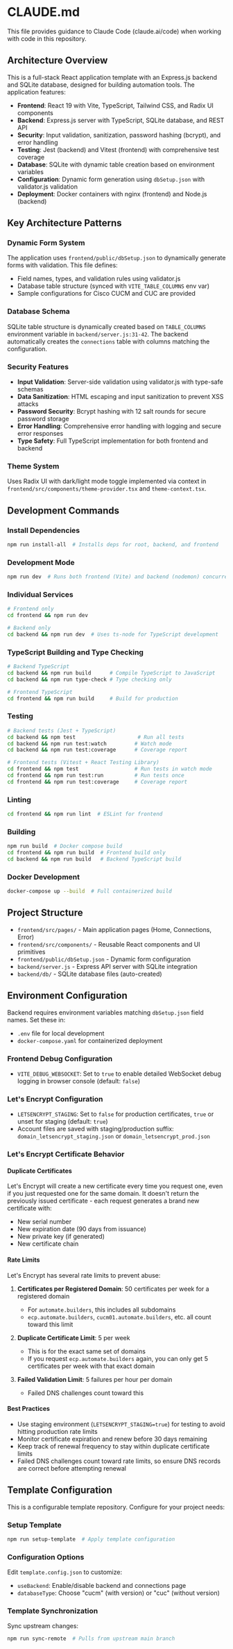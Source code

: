 # CLAUDE.md

This file provides guidance to Claude Code (claude.ai/code) when working with code in this repository.

## Architecture Overview

This is a full-stack React application template with an Express.js backend and SQLite database, designed for building automation tools. The application features:

- **Frontend**: React 19 with Vite, TypeScript, Tailwind CSS, and Radix UI components
- **Backend**: Express.js server with TypeScript, SQLite database, and REST API
- **Security**: Input validation, sanitization, password hashing (bcrypt), and error handling
- **Testing**: Jest (backend) and Vitest (frontend) with comprehensive test coverage
- **Database**: SQLite with dynamic table creation based on environment variables
- **Configuration**: Dynamic form generation using `dbSetup.json` with validator.js validation
- **Deployment**: Docker containers with nginx (frontend) and Node.js (backend)

## Key Architecture Patterns

### Dynamic Form System
The application uses `frontend/public/dbSetup.json` to dynamically generate forms with validation. This file defines:
- Field names, types, and validation rules using validator.js
- Database table structure (synced with `VITE_TABLE_COLUMNS` env var)
- Sample configurations for Cisco CUCM and CUC are provided

### Database Schema
SQLite table structure is dynamically created based on `TABLE_COLUMNS` environment variable in `backend/server.js:31-42`. The backend automatically creates the `connections` table with columns matching the configuration.

### Security Features
- **Input Validation**: Server-side validation using validator.js with type-safe schemas
- **Data Sanitization**: HTML escaping and input sanitization to prevent XSS attacks
- **Password Security**: Bcrypt hashing with 12 salt rounds for secure password storage
- **Error Handling**: Comprehensive error handling with logging and secure error responses
- **Type Safety**: Full TypeScript implementation for both frontend and backend

### Theme System
Uses Radix UI with dark/light mode toggle implemented via context in `frontend/src/components/theme-provider.tsx` and `theme-context.tsx`.

## Development Commands

### Install Dependencies
```bash
npm run install-all  # Installs deps for root, backend, and frontend
```

### Development Mode
```bash
npm run dev  # Runs both frontend (Vite) and backend (nodemon) concurrently
```

### Individual Services
```bash
# Frontend only
cd frontend && npm run dev

# Backend only  
cd backend && npm run dev  # Uses ts-node for TypeScript development
```

### TypeScript Building and Type Checking
```bash
# Backend TypeScript
cd backend && npm run build      # Compile TypeScript to JavaScript
cd backend && npm run type-check # Type checking only

# Frontend TypeScript  
cd frontend && npm run build     # Build for production
```

### Testing
```bash
# Backend tests (Jest + TypeScript)
cd backend && npm test                    # Run all tests
cd backend && npm run test:watch         # Watch mode
cd backend && npm run test:coverage      # Coverage report

# Frontend tests (Vitest + React Testing Library)
cd frontend && npm test                  # Run tests in watch mode
cd frontend && npm run test:run          # Run tests once
cd frontend && npm run test:coverage     # Coverage report
```

### Linting
```bash
cd frontend && npm run lint  # ESLint for frontend
```

### Building
```bash
npm run build  # Docker compose build
cd frontend && npm run build  # Frontend build only
cd backend && npm run build   # Backend TypeScript build
```

### Docker Development
```bash
docker-compose up --build  # Full containerized build
```

## Project Structure

- `frontend/src/pages/` - Main application pages (Home, Connections, Error)
- `frontend/src/components/` - Reusable React components and UI primitives
- `frontend/public/dbSetup.json` - Dynamic form configuration
- `backend/server.js` - Express API server with SQLite integration
- `backend/db/` - SQLite database files (auto-created)

## Environment Configuration

Backend requires environment variables matching `dbSetup.json` field names. Set these in:
- `.env` file for local development
- `docker-compose.yaml` for containerized deployment

### Frontend Debug Configuration
- `VITE_DEBUG_WEBSOCKET`: Set to `true` to enable detailed WebSocket debug logging in browser console (default: `false`)

### Let's Encrypt Configuration
- `LETSENCRYPT_STAGING`: Set to `false` for production certificates, `true` or unset for staging (default: `true`)
- Account files are saved with staging/production suffix: `domain_letsencrypt_staging.json` or `domain_letsencrypt_prod.json`

### Let's Encrypt Certificate Behavior

#### Duplicate Certificates
Let's Encrypt will create a new certificate every time you request one, even if you just requested one for the same domain. It doesn't return the previously issued certificate - each request generates a brand new certificate with:
- New serial number
- New expiration date (90 days from issuance)
- New private key (if generated)
- New certificate chain

#### Rate Limits
Let's Encrypt has several rate limits to prevent abuse:

1. **Certificates per Registered Domain**: 50 certificates per week for a registered domain
   - For `automate.builders`, this includes all subdomains
   - `ecp.automate.builders`, `cucm01.automate.builders`, etc. all count toward this limit

2. **Duplicate Certificate Limit**: 5 per week
   - This is for the exact same set of domains
   - If you request `ecp.automate.builders` again, you can only get 5 certificates per week with that exact domain

3. **Failed Validation Limit**: 5 failures per hour per domain
   - Failed DNS challenges count toward this

#### Best Practices
- Use staging environment (`LETSENCRYPT_STAGING=true`) for testing to avoid hitting production rate limits
- Monitor certificate expiration and renew before 30 days remaining
- Keep track of renewal frequency to stay within duplicate certificate limits
- Failed DNS challenges count toward rate limits, so ensure DNS records are correct before attempting renewal

## Template Configuration

This is a configurable template repository. Configure for your project needs:

### Setup Template
```bash
npm run setup-template  # Apply template configuration
```

### Configuration Options
Edit `template.config.json` to customize:
- `useBackend`: Enable/disable backend and connections page
- `databaseType`: Choose "cucm" (with version) or "cuc" (without version)

### Template Synchronization
Sync upstream changes:
```bash
npm run sync-remote  # Pulls from upstream main branch
```